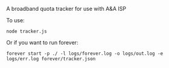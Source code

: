 A broadband quota tracker for use with A&A ISP

To use:

	node tracker.js

Or if you want to run forever:

	forever start -p ./ -l logs/forever.log -o logs/out.log -e logs/err.log forever/tracker.json

